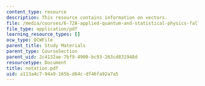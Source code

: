 ```yaml
---
content_type: resource
description: This resource contains information on vectors.
file: /media/courses/6-728-applied-quantum-and-statistical-physics-fall-2006/a113a4c794a9165bd64cdf46fa92a7a5_notation.pdf
file_type: application/pdf
learning_resource_types: []
ocw_type: OCWFile
parent_title: Study Materials
parent_type: CourseSection
parent_uid: 2c4132ae-7bf9-4900-bc93-263cd831948d
resourcetype: Document
title: notation.pdf
uid: a113a4c7-94a9-165b-d64c-df46fa92a7a5
---
```

